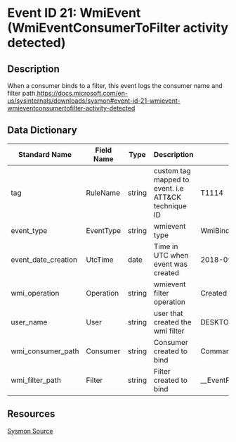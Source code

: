 # Event ID 21: WmiEvent (WmiEventConsumerToFilter activity detected)

## Description
When a consumer binds to a filter, this event logs the consumer name and filter path.https://docs.microsoft.com/en-us/sysinternals/downloads/sysmon#event-id-21-wmievent-wmieventconsumertofilter-activity-detected

## Data Dictionary
|Standard Name|Field Name|Type|Description|Sample Value|
|---|---|---|---|---|
|tag|RuleName|string|custom tag mapped to event. i.e ATT&CK technique ID|T1114|
|event_type|EventType|string|wmievent type|WmiBindingEvent|
|event_date_creation|UtcTime|date|Time in UTC when event was created|2018-09-12 00:47:16.997|
|wmi_operation|Operation|string|wmievent filter operation|Created|
|user_name|User|string|user that created the wmi filter|DESKTOP-LFD11QP\pedro|
|wmi_consumer_path|Consumer|string|Consumer created to bind|CommandLineEventConsumer.Name=\"Updater\"|
|wmi_filter_path|Filter|string|Filter created to bind|__EventFilter.Name=\"Updater\"|

## Resources
[Sysmon Source](https://docs.microsoft.com/en-us/sysinternals/downloads/sysmon#event-id-21-wmievent-wmieventconsumertofilter-activity-detected)
